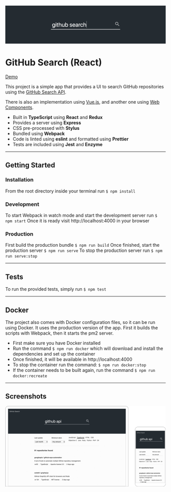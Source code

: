 ![Banner Image](docs/banner.png)

# GitHub Search (React)

[Demo](https://garciaalvaro.github.io/github-search-react)

This project is a simple app that provides a UI to search GitHub repositories using the [GitHub Search API](https://developer.github.com/v3/search).

There is also an implementation using [Vue.js](https://github.com/garciaalvaro/github-vue-v2), and another one using [Web Components](https://github.com/garciaalvaro/github-search).

- Built in **TypeScript** using **React** and **Redux**
- Provides a server using **Express**
- CSS pre-processed with **Stylus**
- Bundled using **Webpack**
- Code is linted using **eslint** and formatted using **Prettier**
- Tests are included using **Jest** and **Enzyme**

---

## Getting Started

### Installation

From the root directory inside your terminal run `$ npm install`

### Development

To start Webpack in watch mode and start the development server run `$ npm start`
Once it is ready visit http://localhost:4000 in your browser

### Production

First build the production bundle `$ npm run build`
Once finished, start the production server `$ npm run serve`
To stop the production server run `$ npm run serve:stop`

---

## Tests

To run the provided tests, simply run `$ npm test`

---

## Docker

The project also comes with Docker configuration files, so it can be run using Docker. It uses the production version of the app. First it builds the scripts with Webpack, then it starts the pm2 server.
- First make sure you have Docker installed
- Run the command `$ npm run docker` which will download and install the dependencies and set up the container
- Once finished, it will be available in http://localhost:4000
- To stop the container run the command: `$ npm run docker:stop`
- If the container needs to be built again, run the command `$ npm run docker:recreate`

---

## Screenshots

![Screenshot Image](docs/screenshot.png)

